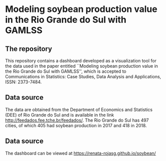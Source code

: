 <div>
  <h1> Modeling soybean production value in the Rio Grande do Sul with GAMLSS </h1> 
</div>

<div>
  <h2> The repository </h2> 
</div>

This repository contains a dashboard developed as a visualization tool for the data used in the paper entitled ``Modeling soybean production value in the Rio Grande do Sul with GAMLSS'', which is accepted to Communications in Statistics: Case Studies, Data Analysis and Applications, ISSN: 2373-7484.

<div>
  <h2> Data source </h2> 
</div>

The data are obtained from the Department of Economics and Statistics (DEE) of Rio Grande do Sul and is available in the link http://feedados.fee.tche.br/feedados/. The Rio Grande do Sul has 497 cities, of which 405 had soybean production in 2017 and 418 in 2018.

<div>
  <h2> Data source </h2> 
</div>

The dashboard can be viewed at https://renata-rojasg.github.io/soybean/ 
